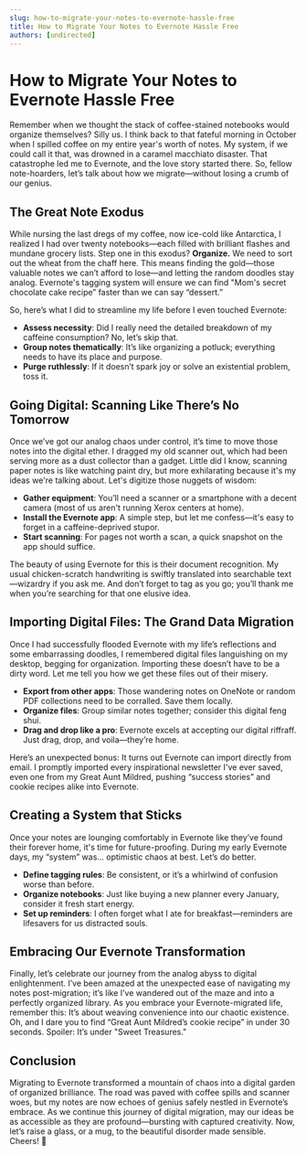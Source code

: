 ```yaml
---
slug: how-to-migrate-your-notes-to-evernote-hassle-free
title: How to Migrate Your Notes to Evernote Hassle Free
authors: [undirected]
---
```



# How to Migrate Your Notes to Evernote Hassle Free

Remember when we thought the stack of coffee-stained notebooks would organize themselves? Silly us. I think back to that fateful morning in October when I spilled coffee on my entire year's worth of notes. My system, if we could call it that, was drowned in a caramel macchiato disaster. That catastrophe led me to Evernote, and the love story started there. So, fellow note-hoarders, let’s talk about how we migrate—without losing a crumb of our genius.

## The Great Note Exodus

While nursing the last dregs of my coffee, now ice-cold like Antarctica, I realized I had over twenty notebooks—each filled with brilliant flashes and mundane grocery lists. Step one in this exodus? **Organize.** We need to sort out the wheat from the chaff here. This means finding the gold—those valuable notes we can’t afford to lose—and letting the random doodles stay analog. Evernote's tagging system will ensure we can find "Mom's secret chocolate cake recipe” faster than we can say “dessert.”

So, here’s what I did to streamline my life before I even touched Evernote:
- **Assess necessity**: Did I really need the detailed breakdown of my caffeine consumption? No, let’s skip that.
- **Group notes thematically**: It’s like organizing a potluck; everything needs to have its place and purpose.
- **Purge ruthlessly**: If it doesn’t spark joy or solve an existential problem, toss it.

## Going Digital: Scanning Like There’s No Tomorrow

Once we’ve got our analog chaos under control, it’s time to move those notes into the digital ether. I dragged my old scanner out, which had been serving more as a dust collector than a gadget. Little did I know, scanning paper notes is like watching paint dry, but more exhilarating because it's my ideas we're talking about. Let's digitize those nuggets of wisdom:

- **Gather equipment**: You’ll need a scanner or a smartphone with a decent camera (most of us aren't running Xerox centers at home).
- **Install the Evernote app**: A simple step, but let me confess—it's easy to forget in a caffeine-deprived stupor.
- **Start scanning**: For pages not worth a scan, a quick snapshot on the app should suffice.

The beauty of using Evernote for this is their document recognition. My usual chicken-scratch handwriting is swiftly translated into searchable text—wizardry if you ask me. And don’t forget to tag as you go; you’ll thank me when you’re searching for that one elusive idea.

## Importing Digital Files: The Grand Data Migration

Once I had successfully flooded Evernote with my life’s reflections and some embarrassing doodles, I remembered digital files languishing on my desktop, begging for organization. Importing these doesn’t have to be a dirty word. Let me tell you how we get these files out of their misery.

- **Export from other apps**: Those wandering notes on OneNote or random PDF collections need to be corralled. Save them locally.
- **Organize files**: Group similar notes together; consider this digital feng shui.
- **Drag and drop like a pro**: Evernote excels at accepting our digital riffraff. Just drag, drop, and voila—they’re home.

Here’s an unexpected bonus: It turns out Evernote can import directly from email. I promptly imported every inspirational newsletter I've ever saved, even one from my Great Aunt Mildred, pushing “success stories” and cookie recipes alike into Evernote. 

## Creating a System that Sticks

Once your notes are lounging comfortably in Evernote like they’ve found their forever home, it's time for future-proofing. During my early Evernote days, my “system” was... optimistic chaos at best. Let’s do better.

- **Define tagging rules**: Be consistent, or it’s a whirlwind of confusion worse than before.
- **Organize notebooks**: Just like buying a new planner every January, consider it fresh start energy.
- **Set up reminders**: I often forget what I ate for breakfast—reminders are lifesavers for us distracted souls.

## Embracing Our Evernote Transformation

Finally, let’s celebrate our journey from the analog abyss to digital enlightenment. I’ve been amazed at the unexpected ease of navigating my notes post-migration; it’s like I’ve wandered out of the maze and into a perfectly organized library. As you embrace your Evernote-migrated life, remember this: It’s about weaving convenience into our chaotic existence. Oh, and I dare you to find “Great Aunt Mildred’s cookie recipe” in under 30 seconds. Spoiler: It’s under "Sweet Treasures."

## Conclusion

Migrating to Evernote transformed a mountain of chaos into a digital garden of organized brilliance. The road was paved with coffee spills and scanner woes, but my notes are now echoes of genius safely nestled in Evernote’s embrace. As we continue this journey of digital migration, may our ideas be as accessible as they are profound—bursting with captured creativity. Now, let’s raise a glass, or a mug, to the beautiful disorder made sensible. Cheers! 🍵